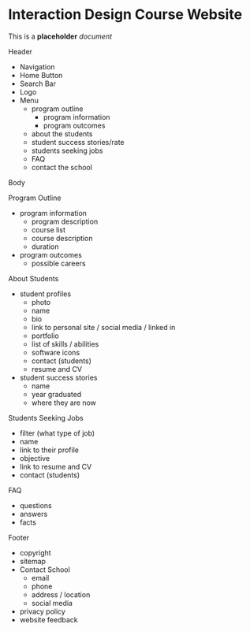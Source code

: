 # Interaction Design Course Website
This is a **placeholder** _document_

Header 
- Navigation
- Home Button
- Search Bar
- Logo
- Menu
    - program outline
        - program information
        - program outcomes
    - about the students
    - student success stories/rate
    - students seeking jobs
    - FAQ
    - contact the school

Body

Program Outline
- program information
    - program description
    - course list
    - course description
    - duration
- program outcomes
    - possible careers

About Students
- student profiles
    - photo
    - name
    - bio
    - link to personal site / social media / linked in
    - portfolio
    - list of skills / abilities
    - software icons
    - contact (students)
    - resume and CV
- student success stories
    - name
    - year graduated
    - where they are now

Students Seeking Jobs
- filter (what type of job)
- name
- link to their profile
- objective
- link to resume and CV
- contact (students)

FAQ 
- questions
- answers
- facts

Footer
- copyright
- sitemap
- Contact School
    - email
    - phone
    - address / location
    - social media
- privacy policy
- website feedback